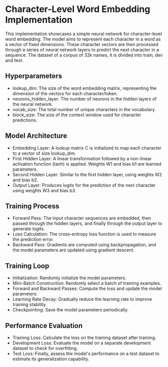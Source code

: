 # Character-Level Word Embedding Implementation
This implementation showcases a simple neural network for character-level word embedding. The model aims to represent each character in a word as a vector of fixed dimensions. These character vectors are then processed through a series of neural network layers to predict the next character in a sequence.
The dataset of a corpus of 32k names, it is divided into train, dev and test.

## Hyperparameters
- lookup_dim: The size of the word embedding matrix, representing the dimension of the vectors for each character/token.
- neurons_hidden_layer: The number of neurons in the hidden layers of the neural network.
- vocab_size: The total number of unique characters in the vocabulary.
- block_size: The size of the context window used for character predictions.

## Model Architecture
- Embedding Layer: A lookup matrix C is initialized to map each character to a vector of size lookup_dim.
- First Hidden Layer: A linear transformation followed by a non-linear activation function (tanh) is applied. Weights W1 and bias b1 are learned parameters.
- Second Hidden Layer: Similar to the first hidden layer, using weights W2 and bias b2.
- Output Layer: Produces logits for the prediction of the next character using weights W3 and bias b3.

## Training Process
- Forward Pass: The input character sequences are embedded, then passed through the hidden layers, and finally through the output layer to generate logits.
- Loss Calculation: The cross-entropy loss function is used to measure the prediction error.
- Backward Pass: Gradients are computed using backpropagation, and the model parameters are updated using gradient descent.

## Training Loop
- Initialization: Randomly initialize the model parameters.
- Mini-Batch Construction: Randomly select a batch of training examples.
- Forward and Backward Passes: Compute the loss and update the model parameters.
- Learning Rate Decay: Gradually reduce the learning rate to improve training stability.
- Checkpointing: Save the model parameters periodically.

## Performance Evaluation
- Training Loss: Calculate the loss on the training dataset after training.
- Development Loss: Evaluate the model on a separate development dataset to check for overfitting.
- Test Loss: Finally, assess the model's performance on a test dataset to estimate its generalization capability.
